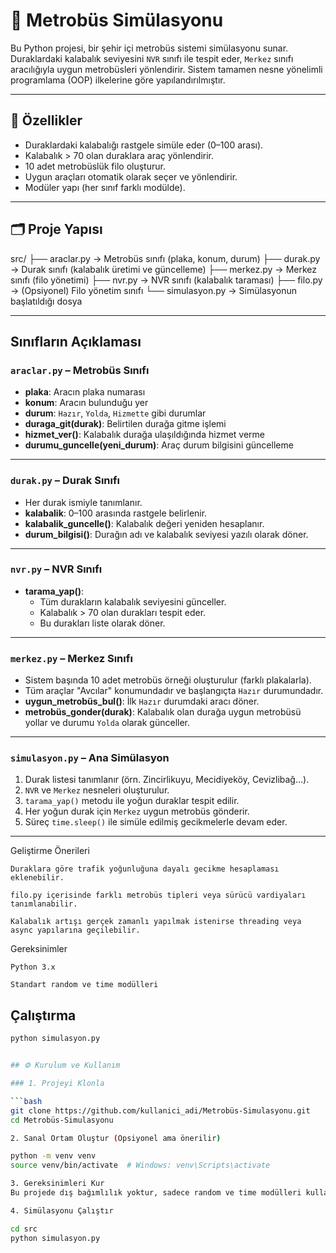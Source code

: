 # 🚌 Metrobüs Simülasyonu

Bu Python projesi, bir şehir içi metrobüs sistemi simülasyonu sunar. Duraklardaki kalabalık seviyesini `NVR` sınıfı ile tespit eder, `Merkez` sınıfı aracılığıyla uygun metrobüsleri yönlendirir. Sistem tamamen nesne yönelimli programlama (OOP) ilkelerine göre yapılandırılmıştır.

---

## 📌 Özellikler

- Duraklardaki kalabalığı rastgele simüle eder (0–100 arası).
- Kalabalık > 70 olan duraklara araç yönlendirir.
- 10 adet metrobüslük filo oluşturur.
- Uygun araçları otomatik olarak seçer ve yönlendirir.
- Modüler yapı (her sınıf farklı modülde).

---

## 🗂️ Proje Yapısı

src/
├── araclar.py → Metrobüs sınıfı (plaka, konum, durum)
├── durak.py → Durak sınıfı (kalabalık üretimi ve güncelleme)
├── merkez.py → Merkez sınıfı (filo yönetimi)
├── nvr.py → NVR sınıfı (kalabalık taraması)
├── filo.py → (Opsiyonel) Filo yönetim sınıfı
└── simulasyon.py → Simülasyonun başlatıldığı dosya


---


## Sınıfların Açıklaması

### `araclar.py` – Metrobüs Sınıfı

- **plaka**: Aracın plaka numarası
- **konum**: Aracın bulunduğu yer
- **durum**: `Hazır`, `Yolda`, `Hizmette` gibi durumlar
- **duraga_git(durak)**: Belirtilen durağa gitme işlemi
- **hizmet_ver()**: Kalabalık durağa ulaşıldığında hizmet verme
- **durumu_guncelle(yeni_durum)**: Araç durum bilgisini güncelleme

---

### `durak.py` – Durak Sınıfı

- Her durak ismiyle tanımlanır.
- **kalabalik**: 0–100 arasında rastgele belirlenir.
- **kalabalik_guncelle()**: Kalabalık değeri yeniden hesaplanır.
- **durum_bilgisi()**: Durağın adı ve kalabalık seviyesi yazılı olarak döner.

---

### `nvr.py` – NVR Sınıfı

- **tarama_yap()**: 
  - Tüm durakların kalabalık seviyesini günceller.
  - Kalabalık > 70 olan durakları tespit eder.
  - Bu durakları liste olarak döner.

---

### `merkez.py` – Merkez Sınıfı

- Sistem başında 10 adet metrobüs örneği oluşturulur (farklı plakalarla).
- Tüm araçlar "Avcılar" konumundadır ve başlangıçta `Hazır` durumundadır.
- **uygun_metrobüs_bul()**: İlk `Hazır` durumdaki aracı döner.
- **metrobüs_gonder(durak)**: Kalabalık olan durağa uygun metrobüsü yollar ve durumu `Yolda` olarak günceller.

---

### `simulasyon.py` – Ana Simülasyon

1. Durak listesi tanımlanır (örn. Zincirlikuyu, Mecidiyeköy, Cevizlibağ...).
2. `NVR` ve `Merkez` nesneleri oluşturulur.
3. `tarama_yap()` metodu ile yoğun duraklar tespit edilir.
4. Her yoğun durak için `Merkez` uygun metrobüs gönderir.
5. Süreç `time.sleep()` ile simüle edilmiş gecikmelerle devam eder.

---

Geliştirme Önerileri

    Duraklara göre trafik yoğunluğuna dayalı gecikme hesaplaması eklenebilir.

    filo.py içerisinde farklı metrobüs tipleri veya sürücü vardiyaları tanımlanabilir.

    Kalabalık artışı gerçek zamanlı yapılmak istenirse threading veya async yapılarına geçilebilir.

Gereksinimler

    Python 3.x

    Standart random ve time modülleri
    
## Çalıştırma

```bash
python simulasyon.py


## ⚙️ Kurulum ve Kullanım

### 1. Projeyi Klonla

```bash
git clone https://github.com/kullanici_adi/Metrobüs-Simulasyonu.git
cd Metrobüs-Simulasyonu

2. Sanal Ortam Oluştur (Opsiyonel ama önerilir)

python -m venv venv
source venv/bin/activate  # Windows: venv\Scripts\activate

3. Gereksinimleri Kur
Bu projede dış bağımlılık yoktur, sadece random ve time modülleri kullanılmıştır.

4. Simülasyonu Çalıştır

cd src
python simulasyon.py

